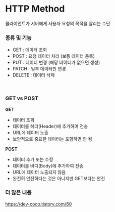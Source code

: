 # HTTP Method
클라이언트가 서버에게 사용자 요청의 목적을 알리는 수단

### 종류 및 기능
- GET : 데이터 조회
- POST : 요청 데이터 처리 (보통 데이터 등록)
- PUT : 데이터 변경 (해당 데이터가 없으면 생성)
- PATCH : 일부 데이터만 변경
- DELETE : 데이터 삭제
<br>

### GET vs POST
**GET**
- 데이터 조회
- 데이터를 헤더(Header)에 추가하여 전송
- URL에 데이터 노출
- 보안적으로 중요한 데이터는 포함하면 안 됨

**POST**
- 데이터 추가 또는 수정
- 데이터를 바디(Body)에 추가하여 전송
- URL에 데이터 노출되지 않음
- 완전히 안전하다는 것은 아니지만 GET보다는 안전

### 더 많은 내용
https://dev-coco.tistory.com/60
